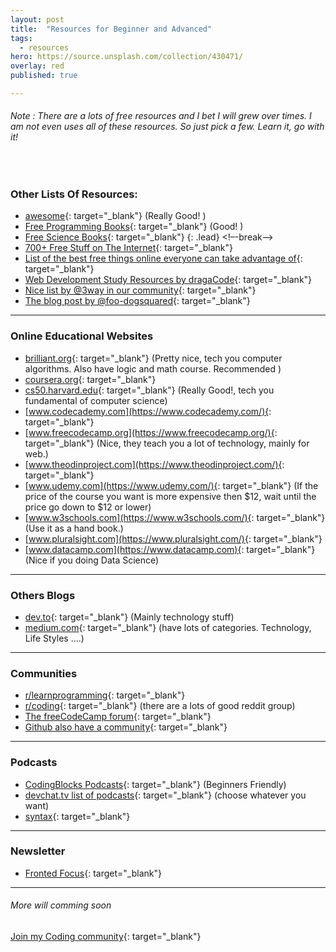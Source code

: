 ```yaml
---
layout: post
title:  "Resources for Beginner and Advanced"
tags:
  - resources
hero: https://source.unsplash.com/collection/430471/
overlay: red
published: true

---
```


###### Note : There are a lots of free resources and I bet I will grew over times. I am not even uses all of these resources. So just pick a few. Learn it, go with it!

&nbsp;

### Other Lists Of Resources:

* [awesome](https://github.com/sindresorhus/awesome){: target="_blank"} (Really Good! )
* [Free Programming Books](https://github.com/EbookFoundation/free-programming-books){: target="_blank"} (Good! )
* [Free Science Books](https://github.com/EbookFoundation/free-science-books){: target="_blank"}
{: .lead}
<!–-break-–>
* [700+ Free Stuff on The Internet](https://medium.com/free-stuff/500-free-things-on-the-internet-to-start-your-new-year-11ae72266b66){: target="_blank"}
* [List of the best free things online everyone can take advantage of](https://www.reddit.com/r/BestofSoftwares/comments/6084vh/list_of_the_best_free_things_online_everyone_can/){: target="_blank"}
* [Web Development Study Resources by dragaCode](https://github.com/dargaCode/WebDevStudyResources){: target="_blank"}
* [Nice list by @3way in our community](https://pastebin.com/raw/gqJgqVU3){: target="_blank"}
* [The blog post by @foo-dogsquared](https://foo-dogsquared.github.io/posts/free-resource-list#articles){: target="_blank"}

---

### Online Educational Websites

* [brilliant.org](https://brilliant.org/){: target="_blank"} (Pretty nice, tech you computer algorithms. Also have logic and math course. Recommended )
* [coursera.org](https://coursera.org){: target="_blank"}
* [cs50.harvard.edu](https://cs50.harvard.edu/){: target="_blank"} (Really Good!, tech you fundamental of computer science)
* [www.codecademy.com](https://www.codecademy.com/){: target="_blank"}
* [www.freecodecamp.org](https://www.freecodecamp.org/){: target="_blank"} (Nice, they teach you a lot of technology, mainly for web.)
* [www.theodinproject.com](https://www.theodinproject.com/){: target="_blank"}
* [www.udemy.com](https://www.udemy.com/){: target="_blank"} (If the price of the course you want is more expensive then $12, wait until the price go down to $12 or lower)
* [www.w3schools.com](https://www.w3schools.com/){: target="_blank"} (Use it as a hand book.)
* [www.pluralsight.com](https://www.pluralsight.com/){: target="_blank"}
* [www.datacamp.com](https://www.datacamp.com){: target="_blank"} (Nice if you doing Data Science)

---

### Others Blogs

* [dev.to](https://dev.to/){: target="_blank"} (Mainly technology stuff)
* [medium.com](https://medium.com/){: target="_blank"} (have lots of categories. Technology, Life Styles ….)

---

### Communities

* [r/learnprogramming](https://www.reddit.com/r/learnprogramming/){: target="_blank"}
* [r/coding](https://www.reddit.com/r/coding/){: target="_blank"} (there are a lots of good reddit group)
* [The freeCodeCamp forum](https://forum.freecodecamp.org/){: target="_blank"}
* [Github also have a community](https://github.com){: target="_blank"}

---

### Podcasts

* [CodingBlocks Podcasts](https://www.codingblocks.net/category/podcast/){: target="_blank"} (Beginners Friendly)
* [devchat.tv list of podcasts](https://devchat.tv/){: target="_blank"} (choose whatever you want)
* [syntax](https://syntax.fm/){: target="_blank"}

---

### Newsletter

* [Fronted Focus](https://frontendfoc.us/){: target="_blank"}
---
###### More will comming soon
[Join my Coding community](https://discord.gg/BYT93CY){: target="_blank"}

